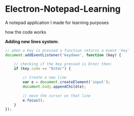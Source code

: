 # Electron-Notepad-Learning
A notepad application I made for learning purposes

how the code works

**Adding new lines system:**
```js
// when a key is pressed a function returns a event 'key'
document.addEventListener('keydown', function (key) {

    // checking if the key pressed is Enter then:
    if (key.code == "Enter") {
    
        // Create a new line
        var e = document.createElement('input');
        document.body.appendChild(e);
        
        // move the cursor on that line  
        e.focus();
    }
});
```
